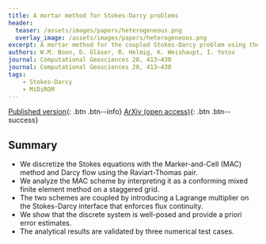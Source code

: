 ```yaml
---
title: A mortar method for Stokes-Darcy problems
header: 
  teaser: /assets/images/papers/heterogeneous.png
  overlay_image: /assets/images/papers/heterogeneous.png
excerpt: A mortar method for the coupled Stokes-Darcy problem using the MAC scheme for Stokes and mixed finite elements for Darcy
authors: W.M. Boon, D. Gläser, R. Helmig, K. Weishaupt, I. Yotov
journal: Computational Geosciences 28, 413–430
journal: Computational Geosciences 28, 413–430
tags: 
    - Stokes-Darcy
    - MiDiROM
---
```


[Published version](https://doi.org/10.1007/s10596-023-10267-6){: .btn .btn--info}
[ArXiv (open access)](https://arxiv.org/abs/2402.10615){: .btn .btn--success}

## Summary
- We discretize the Stokes equations with the Marker-and-Cell (MAC) method and Darcy flow using the Raviart-Thomas pair.
- We analyze the MAC scheme by interpreting it as a conforming mixed finite element method on a staggered grid.
- The two schemes are coupled by introducing a Lagrange multiplier on the Stokes-Darcy interface that enforces flux continuity.
- We show that the discrete system is well-posed and provide a priori error estimates.
- The analytical results are validated by three numerical test cases.